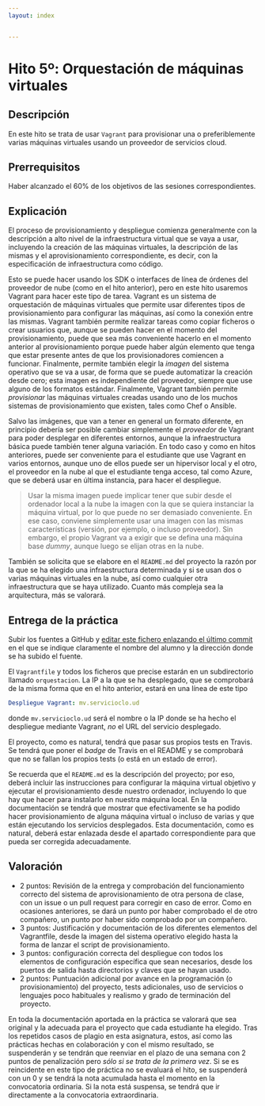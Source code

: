 ```yaml
---
layout: index


---
```

# Hito 5º: Orquestación de máquinas virtuales

## Descripción

En este hito se trata de usar `Vagrant` para provisionar una o
preferiblemente varias máquinas virtuales usando un proveedor de
servicios cloud.

## Prerrequisitos

Haber alcanzado el 60% de los objetivos de las sesiones correspondientes.

## Explicación

El proceso de provisionamiento y despliegue comienza generalmente con
la descripción a alto nivel de la infraestructura virtual que se vaya
a usar, incluyendo la creación de las máquinas virtuales, la
descripción de las mismas y el aprovisionamiento
correspondiente, es decir, con la especificación de infraestructura
como código.

Esto se puede hacer usando los SDK o interfaces de línea de órdenes
del proveedor de nube (como en el hito anterior), pero en este hito
usaremos Vagrant para hacer este tipo de tarea. Vagrant es un sistema
de orquestación de máquinas virtuales que permite usar diferentes
tipos de provisionamiento para configurar las máquinas, así como la
conexión entre las mismas. Vagrant también permite realizar tareas
como copiar ficheros o crear usuarios que, aunque se pueden hacer en
el momento del provisionamiento, puede que sea más conveniente hacerlo
en el momento anterior al provisionamiento porque puede haber algún
elemento que tenga que estar presente antes de que los provisionadores
comiencen a funcionar. Finalmente, permite también elegir la *imagen*
del sistema operativo que se va a usar, de forma que se puede
automatizar la creación desde cero; esta imagen es independiente del
proveedor, siempre que use alguno de los formatos
estándar. Finalmente, Vagrant también permite *provisionar* las
máquinas virtuales creadas usando uno de los muchos sistemas de
provisionamiento que existen, tales como Chef o Ansible.

Salvo las imágenes, que van a tener en general un formato diferente,
en principio debería ser posible cambiar simplemente el *proveedor* de
Vagrant para poder desplegar en diferentes entornos, aunque la
infraestructura básica puede también tener alguna variación. En todo
caso y como en hitos anteriores, puede ser conveniente para el
estudiante que use Vagrant en varios entornos, aunque uno de ellos
puede ser un hipervisor local y el otro, el proveedor en la nube al
que el estudiante tenga acceso, tal como Azure, que se deberá usar en
última instancia, para hacer el despliegue.

> Usar la misma imagen puede implicar tener que subir desde el
> ordenador local a la nube la imagen con la que se quiera instanciar
> la máquina virtual, por lo que puede no ser demasiado
> conveniente. En ese caso, conviene simplemente usar una imagen con
> las mismas características (versión, por ejemplo, o incluso
> proveedor). Sin embargo, el propio Vagrant va a exigir que se defina
> una máquina base *dummy*, aunque luego se elijan otras en la nube.

También se solicita que se elabore en el `README.md` del proyecto la
razón por la que se ha elegido una infraestructura determinada y si se
usan dos o varias máquinas virtuales en la nube, así como cualquier
otra infraestructura que se haya utilizado. Cuanto más compleja sea la
arquitectura, más se valorará.

## Entrega de la práctica

Subir los fuentes a GitHub y
[editar este fichero enlazando el último commit](https://github.com/JJ/CC-18-19/blob/master/proyecto/hito-5)
en el que se indique claramente el nombre del alumno y la dirección donde
se ha subido el fuente.

El `Vagrantfile` y todos los ficheros que precise estarán en un
subdirectorio llamado `orquestacion`. La IP a la que se ha desplegado,
que se comprobará de la misma forma que en el hito anterior, estará en una línea
de este tipo

```YAML
Despliegue Vagrant: mv.servicioclo.ud
```

donde `mv.servicioclo.ud` será el nombre o la IP donde se ha hecho el
despliegue mediante Vagrant, *no* el URL del servicio desplegado.

El proyecto, como es natural, tendrá que pasar sus propios tests en
Travis. Se tendrá que poner el *badge* de Travis en el README y se
comprobará que no se fallan los propios tests (o está en un estado de
error).

Se recuerda que el `README.md` es la descripción del proyecto; por
eso, deberá incluir las instrucciones para configurar la máquina
virtual objetivo y ejecutar el provisionamiento desde nuestro
ordenador, incluyendo lo que hay que hacer para instalarlo en nuestra
máquina local. En la documentación se tendrá que mostrar que
efectivamente se ha podido hacer provisionamiento de alguna máquina
virtual o incluso de varias y que están ejecutando los servicios
desplegados. Esta documentación, como es natural, deberá estar
enlazada desde el apartado correspondiente para que pueda ser
corregida adecuadamente.

## Valoración

* 2 puntos: Revisión de la entrega y comprobación del funcionamiento
  correcto del sistema de aprovisionamiento de otra persona de clase,
  con un issue o un pull request para corregir en caso de error. Como
  en ocasiones anteriores, se dará un punto por haber comprobado el de otro
  compañero, un punto por haber sido comprobado por un compañero.
* 3 puntos: Justificación y documentación de los diferentes elementos
  del Vagrantfile, desde la imagen del sistema
  operativo elegido hasta la forma de lanzar el script de
  provisionamiento.
* 3 puntos: configuración correcta del despliegue con todos los
  elementos de configuración específica que sean necesarios, desde los
  puertos de salida hasta directorios y claves que se hayan usado.
* 2 puntos: Puntuación adicional por avance en la programación (o
  provisionamiento) del proyecto, tests adicionales, uso de servicios
  o lenguajes poco habituales y realismo y grado de terminación del
  proyecto.

En toda la documentación aportada en la práctica se valorará que sea
original y la adecuada para el proyecto que cada estudiante ha
elegido. Tras los repetidos casos de plagio en esta asignatura, estos,
así como las prácticas hechas en colaboración y con el mismo
resultado, se suspenderán y se tendrán que reenviar en el plazo de una
semana con 2 puntos de penalización pero *sólo si se trata de la
primera vez*. Si se es reincidente en este tipo de práctica no se
evaluará el hito, se suspenderá con un 0 y se tendrá la nota acumulada
hasta el momento en la convocatoria ordinaria. Si la nota está
suspensa, se tendrá que ir directamente a la convocatoria
extraordinaria.
